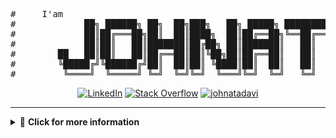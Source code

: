 <pre>
#     I'am
#             ██╗ ██████╗ ██╗  ██╗███╗   ██╗ █████╗ ████████╗ █████╗     ██████╗  █████╗ ██╗   ██╗██╗
#             ██║██╔═══██╗██║  ██║████╗  ██║██╔══██╗╚══██╔══╝██╔══██╗    ██╔══██╗██╔══██╗██║   ██║██║
#             ██║██║   ██║███████║██╔██╗ ██║███████║   ██║   ███████║    ██║  ██║███████║██║   ██║██║
#        ██   ██║██║   ██║██╔══██║██║╚██╗██║██╔══██║   ██║   ██╔══██║    ██║  ██║██╔══██║╚██╗ ██╔╝██║
#        ╚█████╔╝╚██████╔╝██║  ██║██║ ╚████║██║  ██║   ██║   ██║  ██║    ██████╔╝██║  ██║ ╚████╔╝ ██║
#         ╚════╝  ╚═════╝ ╚═╝  ╚═╝╚═╝  ╚═══╝╚═╝  ╚═╝   ╚═╝   ╚═╝  ╚═╝    ╚═════╝ ╚═╝  ╚═╝  ╚═══╝  ╚═╝
</pre>

<p align="center"> 
  <a href="https://www.linkedin.com/in/johnatadavi" target="_blank"><img alt="LinkedIn" src="https://img.shields.io/badge/-LinkedIn-0077B5?style=flat-square&logo=Linkedin&logoColor=white"></a>
  <a href="https://stackoverflow.com/users/12068275/johnata-davi" target="_blank"><img alt="Stack Overflow" src="https://img.shields.io/badge/-Stack%20Overflow-FE7A16?style=flat-square&logo=Stack-Overflow&logoColor=white"></a>
    <!--<img src="https://visitor-badge.glitch.me/badge?page_id=JohnataDavi.JohnataDavi" alt="johnatadavi" />-->
      <a href="https://github.com/JohnataDavi" target="_blank"><img alt="johnatadavi" src="https://badges.pufler.dev/visits/JohnataDavi/JohnataDavi?logo=GitHub&label=Visits&color=success&logoColor=white&style=flat-square"/></a>
</p>

---

<details>
  <summary>📜 <b>Click for more information</b></summary>
  
## 📖 About Me
- 💻 &nbsp; I’m currently working on **Prefeitura de Itabira**
- 🌱 &nbsp; I’m currently learning Laravel/Vue.js
- 📝 &nbsp; Checkout my [resume](https://drive.google.com/file/)
- 👨🏻‍💻 &nbsp; Most of my projects are available on [Github](https://github.com/JohnataDavi?tab=repositories)
- 💬 &nbsp; Ask me about anything tech related, I am happy to help

<br>

## 🛠️ Languages and Tools
<code><img target="_blank" height="28" src="https://user-images.githubusercontent.com/26368939/109429148-0f826500-79d9-11eb-9c92-60b58fa58220.png" alt="php"></code>
<code><img height="28" src="https://user-images.githubusercontent.com/26368939/109429054-a7338380-79d8-11eb-8c01-96505df05120.png" alt="laravel"></code>
<code><img height="28" src="https://user-images.githubusercontent.com/26368939/109429292-d4346600-79d9-11eb-9818-be1c25fa8160.png" alt="javascript"></code>
<code><img height="28" src="https://raw.githubusercontent.com/github/explore/80688e429a7d4ef2fca1e82350fe8e3517d3494d/topics/vue/vue.png" alt="vuejs"></code>
<code><img height="28" src="https://raw.githubusercontent.com/github/explore/80688e429a7d4ef2fca1e82350fe8e3517d3494d/topics/nodejs/nodejs.png" alt="nodejs"></code>
<code><img height="28" src="https://user-images.githubusercontent.com/26368939/109429172-2b860680-79d9-11eb-9139-fdb7febae165.png" alt="cpp"></code>
<code><img height="28" src="https://raw.githubusercontent.com/github/explore/80688e429a7d4ef2fca1e82350fe8e3517d3494d/topics/python/python.png" alt="python"></code>
<code><img height="28" src="https://user-images.githubusercontent.com/26368939/109429268-9c2d2300-79d9-11eb-9305-943b9988abf2.png" alt="myslq"></code>
<code><img height="28" src="https://raw.githubusercontent.com/github/explore/80688e429a7d4ef2fca1e82350fe8e3517d3494d/topics/firebase/firebase.png" alt="firebase"></code>
<code><img height="28" src="https://user-images.githubusercontent.com/26368939/109429359-21b0d300-79da-11eb-800a-59e77f2c0af7.png" alt="android"></code>
<code><img height="28" src="https://user-images.githubusercontent.com/26368939/109429225-67b96700-79d9-11eb-8121-636ecda4679f.png" alt="git"></code>

<br>

## 📊 Github Stats
<p align="center"> 
  <img height="135px" src="https://github-readme-stats.vercel.app/api?username=JohnataDavi&hide_title=true&hide_border=true&show_icons=true&include_all_commits=true&count_private=true&line_height=21&theme=dracula" />
  <img height="135px" src="https://github-readme-stats.vercel.app/api/top-langs/?username=JohnataDavi&hide=html&hide_title=true&hide_border=true&layout=compact&langs_count=7&theme=dracula" />
</p>

---

<p align="center"> 
  <b>If you think my job is good, consider giving him a ⭐. It motivates me a lot and shows that I am on the right path</b>.<br>
  <img height="130px" src="https://user-images.githubusercontent.com/26368939/109428013-c845a580-79d3-11eb-9915-9a4a7181d755.gif" />
</p>
</details>
